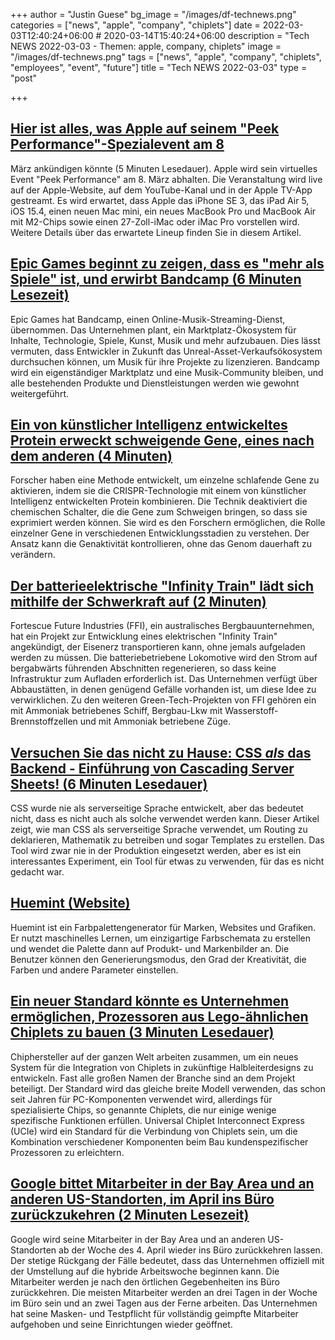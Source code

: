 +++
author = "Justin Guese"
bg_image = "/images/df-technews.png"
categories = ["news", "apple", "company", "chiplets"]
date = 2022-03-03T12:40:24+06:00 # 2020-03-14T15:40:24+06:00
description = "Tech NEWS 2022-03-03 - Themen: apple, company, chiplets"
image = "/images/df-technews.png"
tags = ["news", "apple", "company", "chiplets", "employees", "event", "future"]
title = "Tech NEWS 2022-03-03"
type = "post"

+++

## [Hier ist alles, was Apple auf seinem "Peek Performance"-Spezialevent am 8](https://9to5mac.com/2022/03/02/heres-everything-we-could-see-at-the-apple-event-march-8/)

 März ankündigen könnte (5 Minuten Lesedauer). Apple wird sein virtuelles Event "Peek Performance" am 8. März abhalten. Die Veranstaltung wird live auf der Apple-Website, auf dem YouTube-Kanal und in der Apple TV-App gestreamt. Es wird erwartet, dass Apple das iPhone SE 3, das iPad Air 5, iOS 15.4, einen neuen Mac mini, ein neues MacBook Pro und MacBook Air mit M2-Chips sowie einen 27-Zoll-iMac oder iMac Pro vorstellen wird. Weitere Details über das erwartete Lineup finden Sie in diesem Artikel.

## [Epic Games beginnt zu zeigen, dass es "mehr als Spiele" ist, und erwirbt Bandcamp (6 Minuten Lesezeit)](https://arstechnica.com/gaming/2022/03/epic-games-begins-to-show-its-more-than-games-acquires-bandcamp/)

 Epic Games hat Bandcamp, einen Online-Musik-Streaming-Dienst, übernommen. Das Unternehmen plant, ein Marktplatz-Ökosystem für Inhalte, Technologie, Spiele, Kunst, Musik und mehr aufzubauen. Dies lässt vermuten, dass Entwickler in Zukunft das Unreal-Asset-Verkaufsökosystem durchsuchen können, um Musik für ihre Projekte zu lizenzieren. Bandcamp wird ein eigenständiger Marktplatz und eine Musik-Community bleiben, und alle bestehenden Produkte und Dienstleistungen werden wie gewohnt weitergeführt.

## [Ein von künstlicher Intelligenz entwickeltes Protein erweckt schweigende Gene, eines nach dem anderen (4 Minuten)](https://phys.org/news/2022-03-ai-designed-protein-awakens-silenced-genes.html)

 Forscher haben eine Methode entwickelt, um einzelne schlafende Gene zu aktivieren, indem sie die CRISPR-Technologie mit einem von künstlicher Intelligenz entwickelten Protein kombinieren. Die Technik deaktiviert die chemischen Schalter, die die Gene zum Schweigen bringen, so dass sie exprimiert werden können. Sie wird es den Forschern ermöglichen, die Rolle einzelner Gene in verschiedenen Entwicklungsstadien zu verstehen. Der Ansatz kann die Genaktivität kontrollieren, ohne das Genom dauerhaft zu verändern.

## [Der batterieelektrische "Infinity Train" lädt sich mithilfe der Schwerkraft auf (2 Minuten)](https://newatlas.com/transport/fortescue-wae-infinity-train-electric/)

 Fortescue Future Industries (FFI), ein australisches Bergbauunternehmen, hat ein Projekt zur Entwicklung eines elektrischen "Infinity Train" angekündigt, der Eisenerz transportieren kann, ohne jemals aufgeladen werden zu müssen. Die batteriebetriebene Lokomotive wird den Strom auf bergabwärts führenden Abschnitten regenerieren, so dass keine Infrastruktur zum Aufladen erforderlich ist. Das Unternehmen verfügt über Abbaustätten, in denen genügend Gefälle vorhanden ist, um diese Idee zu verwirklichen. Zu den weiteren Green-Tech-Projekten von FFI gehören ein mit Ammoniak betriebenes Schiff, Bergbau-Lkw mit Wasserstoff-Brennstoffzellen und mit Ammoniak betriebene Züge.

## [Versuchen Sie das nicht zu Hause: CSS _als_ das Backend - Einführung von Cascading Server Sheets! (6 Minuten Lesedauer)](https://dev.to/thormeier/dont-try-this-at-home-css-as-the-backend-what-3oih)

 CSS wurde nie als serverseitige Sprache entwickelt, aber das bedeutet nicht, dass es nicht auch als solche verwendet werden kann. Dieser Artikel zeigt, wie man CSS als serverseitige Sprache verwendet, um Routing zu deklarieren, Mathematik zu betreiben und sogar Templates zu erstellen. Das Tool wird zwar nie in der Produktion eingesetzt werden, aber es ist ein interessantes Experiment, ein Tool für etwas zu verwenden, für das es nicht gedacht war.

## [Huemint (Website)](https://huemint.com/)

 Huemint ist ein Farbpalettengenerator für Marken, Websites und Grafiken. Er nutzt maschinelles Lernen, um einzigartige Farbschemata zu erstellen und wendet die Palette dann auf Produkt- und Markenbilder an. Die Benutzer können den Generierungsmodus, den Grad der Kreativität, die Farben und andere Parameter einstellen.

## [Ein neuer Standard könnte es Unternehmen ermöglichen, Prozessoren aus Lego-ähnlichen Chiplets zu bauen (3 Minuten Lesedauer)](https://www.theverge.com/2022/3/2/22958049/ucie-chiplet-standard-processors-soc-intel-tsmc-samsung-arm)

 Chiphersteller auf der ganzen Welt arbeiten zusammen, um ein neues System für die Integration von Chiplets in zukünftige Halbleiterdesigns zu entwickeln. Fast alle großen Namen der Branche sind an dem Projekt beteiligt. Der Standard wird das gleiche breite Modell verwenden, das schon seit Jahren für PC-Komponenten verwendet wird, allerdings für spezialisierte Chips, so genannte Chiplets, die nur einige wenige spezifische Funktionen erfüllen. Universal Chiplet Interconnect Express (UCIe) wird ein Standard für die Verbindung von Chiplets sein, um die Kombination verschiedener Komponenten beim Bau kundenspezifischer Prozessoren zu erleichtern.

## [Google bittet Mitarbeiter in der Bay Area und an anderen US-Standorten, im April ins Büro zurückzukehren (2 Minuten Lesezeit)](https://www.cnbc.com/2022/03/02/google-tells-employees-to-return-to-offices-in-april.html)

 Google wird seine Mitarbeiter in der Bay Area und an anderen US-Standorten ab der Woche des 4. April wieder ins Büro zurückkehren lassen. Der stetige Rückgang der Fälle bedeutet, dass das Unternehmen offiziell mit der Umstellung auf die hybride Arbeitswoche beginnen kann. Die Mitarbeiter werden je nach den örtlichen Gegebenheiten ins Büro zurückkehren. Die meisten Mitarbeiter werden an drei Tagen in der Woche im Büro sein und an zwei Tagen aus der Ferne arbeiten. Das Unternehmen hat seine Masken- und Testpflicht für vollständig geimpfte Mitarbeiter aufgehoben und seine Einrichtungen wieder geöffnet.

